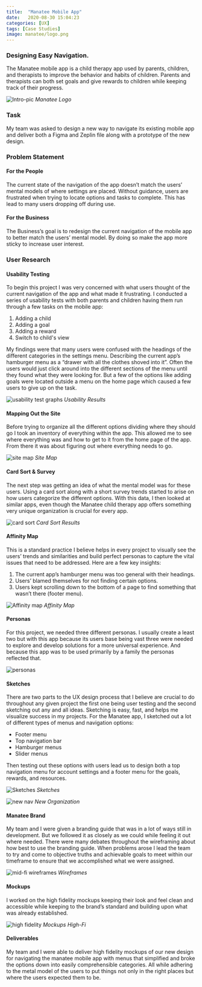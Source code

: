 ```yaml
---
title:  "Manatee Mobile App"
date:   2020-08-30 15:04:23
categories: [UX]
tags: [Case Studies]
image: manatee/logo.png
---
```

### Designing Easy Navigation.

The Manatee mobile app is a child therapy app used by parents, children, and therapists to improve the behavior and habits of children. Parents and therapists can both set goals and give rewards to children while keeping track of their progress. 

![Intro-pic](/images/manatee/logo.png)
*Manatee Logo*

### Task

My team was asked to design a new way to navigate its existing mobile app and deliver both a Figma and Zeplin file along with a prototype of the new design.

### Problem Statement
<p></p>

#### For the People
The current state of the navigation of the app doesn’t match the users’ mental models of where settings are placed. Without guidance, users are frustrated when trying to locate options and tasks to complete. This has lead to many users dropping off during use.

#### For the Business
The Business’s goal is to redesign the current navigation of the mobile app to better match the users’ mental model. By doing so make the app more sticky to increase user interest.

### User Research
<p></p>

#### Usability Testing
To begin this project I was very concerned with what users thought of the current navigation of the app and what made it frustrating. I conducted a series of usability tests with both parents and children having them run through a few tasks on the mobile app:

1. Adding a child
2. Adding a goal
3. Adding a reward
4. Switch to child's view

My findings were that many users were confused with the headings of the different categories in the settings menu. Describing the current app’s hamburger menu as a “drawer with all the clothes shoved into it”. Often the users would just click around into the different sections of the menu until they found what they were looking for. But a few of the options like adding goals were located outside a menu on the home page which caused a few users to give up on the task.

![usability test graphs](/images/manatee/tasks.png)
*Usability Results*

#### Mapping Out the Site
Before trying to organize all the different options dividing where they should go I took an inventory of everything within the app. This allowed me to see where everything was and how to get to it from the home page of the app. From there it was about figuring out where everything needs to go.

![site map](/images/manatee/sitemap.png)
*Site Map*

#### Card Sort & Survey
The next step was getting an idea of what the mental model was for these users. Using a card sort along with a short survey trends started to arise on how users categorize the different options. With this data, I then looked at similar apps, even though the Manatee child therapy app offers something very unique organization is crucial for every app.

![card sort](/images/manatee/cardsort.png)
*Card Sort Results*

#### Affinity Map
This is a standard practice I believe helps in every project to visually see the users’ trends and similarities and build perfect personas to capture the vital issues that need to be addressed. Here are a few key insights:

1. The current app’s hamburger menu was too general with their headings.
2. Users’ blamed themselves for not finding certain options. 
3. Users kept scrolling down to the bottom of a page to find something that wasn’t there (footer menu).

![Affinity map](/images/manatee/amap.png)
*Affinity Map*

#### Personas
For this project, we needed three different personas. I usually create a least two but with this app because its users base being vast three were needed to explore and develop solutions for a more universal experience.  And because this app was to be used primarily by a family the personas reflected that.

![personas](/images/manatee/personas.png)

#### Sketches
There are two parts to the UX design process that I believe are crucial to do throughout any given project the first one being user testing and the second sketching out any and all ideas. Sketching is easy, fast, and helps me visualize success in my projects. For the Manatee app, I sketched out a lot of different types of menus and navigation options:
* Footer menu
* Top navigation bar
* Hamburger menus
* Slider menus

Then testing out these options with users lead us to design both a top navigation menu for account settings and a footer menu for the goals, rewards, and resources.

![Sketches](/images/manatee/sketches.png)
*Sketches*


![new nav](/images/manatee/newnav.png)
*New Organization*

#### Manatee Brand
My team and I were given a branding guide that was in a lot of ways still in development. But we followed it as closely as we could while feeling it out where needed. There were many debates throughout the wireframing about how best to use the branding guide. When problems arose I lead the team to try and come to objective truths and achievable goals to meet within our timeframe to ensure that we accomplished what we were assigned.

![mid-fi wireframes](/images/manatee/midwire.png)
*Wireframes*

#### Mockups
I worked on the high fidelity mockups keeping their look and feel clean and accessible while keeping to the brand’s standard and building upon what was already established.

![high fidelity](/images/manatee/high.png)
*Mockups High-Fi*

#### Deliverables
My team and I were able to deliver high fidelity mockups of our new design for navigating the manatee mobile app with menus that simplified and broke the options down into easily comprehensible categories. All while adhering to the metal model of the users to put things not only in the right places but where the users expected them to be. 